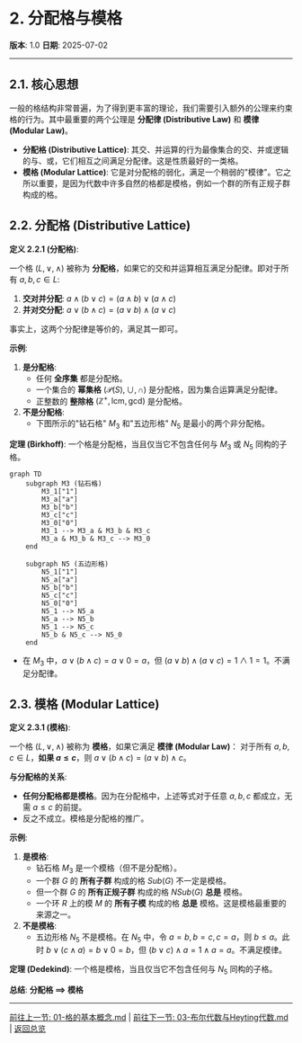 # 2. 分配格与模格

**版本**: 1.0
**日期**: 2025-07-02

---

## 2.1. 核心思想

一般的格结构非常普遍，为了得到更丰富的理论，我们需要引入额外的公理来约束格的行为。其中最重要的两个公理是 **分配律 (Distributive Law)** 和 **模律 (Modular Law)**。

* **分配格 (Distributive Lattice)**: 其交、并运算的行为最像集合的交、并或逻辑的与、或，它们相互之间满足分配律。这是性质最好的一类格。
* **模格 (Modular Lattice)**: 它是对分配格的弱化，满足一个稍弱的"模律"。它之所以重要，是因为代数中许多自然的格都是模格，例如一个群的所有正规子群构成的格。

## 2.2. 分配格 (Distributive Lattice)

**定义 2.2.1 (分配格)**:

一个格 $(L, \vee, \wedge)$ 被称为 **分配格**，如果它的交和并运算相互满足分配律。即对于所有 $a, b, c \in L$:

1. **交对并分配**: $a \wedge (b \vee c) = (a \wedge b) \vee (a \wedge c)$
2. **并对交分配**: $a \vee (b \wedge c) = (a \vee b) \wedge (a \vee c)$

事实上，这两个分配律是等价的，满足其一即可。

**示例**:

1. **是分配格**:
    * 任何 **全序集** 都是分配格。
    * 一个集合的 **幂集格** $(\mathcal{P}(S), \cup, \cap)$ 是分配格，因为集合运算满足分配律。
    * 正整数的 **整除格** $(\mathbb{Z}^+, \text{lcm}, \text{gcd})$ 是分配格。
2. **不是分配格**:
    * 下图所示的"钻石格" $M_3$ 和"五边形格" $N_5$ 是最小的两个非分配格。

**定理 (Birkhoff)**: 一个格是分配格，当且仅当它不包含任何与 $M_3$ 或 $N_5$ 同构的子格。

```mermaid
graph TD
    subgraph M3 (钻石格)
        M3_1["1"]
        M3_a["a"]
        M3_b["b"]
        M3_c["c"]
        M3_0["0"]
        M3_1 --> M3_a & M3_b & M3_c
        M3_a & M3_b & M3_c --> M3_0
    end

    subgraph N5 (五边形格)
        N5_1["1"]
        N5_a["a"]
        N5_b["b"]
        N5_c["c"]
        N5_0["0"]
        N5_1 --> N5_a
        N5_a --> N5_b
        N5_1 --> N5_c
        N5_b & N5_c --> N5_0
    end
```

* 在 $M_3$ 中，$a \vee (b \wedge c) = a \vee 0 = a$，但 $(a \vee b) \wedge (a \vee c) = 1 \wedge 1 = 1$。不满足分配律。

## 2.3. 模格 (Modular Lattice)

**定义 2.3.1 (模格)**:

一个格 $(L, \vee, \wedge)$ 被称为 **模格**，如果它满足 **模律 (Modular Law)**：
对于所有 $a, b, c \in L$，**如果 $a \le c$**，则 $a \vee (b \wedge c) = (a \vee b) \wedge c$。

**与分配格的关系**:

* **任何分配格都是模格**。因为在分配格中，上述等式对于任意 $a,b,c$ 都成立，无需 $a \le c$ 的前提。
* 反之不成立。模格是分配格的推广。

**示例**:

1. **是模格**:
    * 钻石格 $M_3$ 是一个模格（但不是分配格）。
    * 一个群 $G$ 的 **所有子群** 构成的格 $Sub(G)$ 不一定是模格。
    * 但一个群 $G$ 的 **所有正规子群** 构成的格 $NSub(G)$ **总是** 模格。
    * 一个环 $R$ 上的模 $M$ 的 **所有子模** 构成的格 **总是** 模格。这是模格最重要的来源之一。
2. **不是模格**:
    * 五边形格 $N_5$ 不是模格。在 $N_5$ 中，令 $a=b, b=c, c=a$，则 $b \le a$。此时 $b \vee (c \wedge a) = b \vee 0 = b$，但 $(b \vee c) \wedge a = 1 \wedge a = a$。不满足模律。

**定理 (Dedekind)**: 一个格是模格，当且仅当它不包含任何与 $N_5$ 同构的子格。

**总结**:
**分配格 $\implies$ 模格**

---
[前往上一节: 01-格的基本概念.md](./01-格的基本概念.md) | [前往下一节: 03-布尔代数与Heyting代数.md](./03-布尔代数与Heyting代数.md) | [返回总览](./00-格论总览.md)
